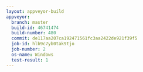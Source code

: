 ```yaml
---
layout: appveyor-build
appveyor:
  branch: master
  build-id: 46741474
  build-number: 480
  commit: de117aa207ca192471561fc3aa2422de921f39f5
  job-id: hlb9c7yb0tak9tjo
  job-number: 2
  os-name: Windows
  test-result: 1
---
```

